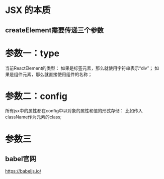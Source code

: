 # JSX 的本质
## createElement需要传递三个参数

# 参数一：type
当前ReactElement的类型：
如果是标签元素，那么就使用字符串表示“div”；
如果是组件元素，那么就直接使用组件的名称；

# 参数二：config
所有jsx中的属性都在config中以对象的属性和值的形式存储：
比如传入className作为元素的class;
# 参数三 
## babel官网
https://babeljs.io/